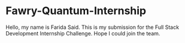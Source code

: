 # Fawry-Quantum-Internship
Hello, my name is Farida Said. This is my submission for the Full Stack Development Internship Challenge. Hope I could join the team.
